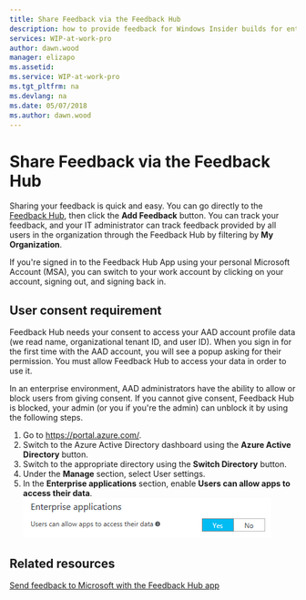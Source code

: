 ```yaml
---
title: Share Feedback via the Feedback Hub
description: how to provide feedback for Windows Insider builds for enterprise client devices.
services: WIP-at-work-pro
author: dawn.wood
manager: elizapo
ms.assetid: 
ms.service: WIP-at-work-pro
ms.tgt_pltfrm: na
ms.devlang: na
ms.date: 05/07/2018
ms.author: dawn.wood
---
```


# Share Feedback via the Feedback Hub

Sharing your feedback is quick and easy. You can go directly to the [Feedback Hub](feedback-hub:///), then click the <b>Add Feedback</b> button. You can track your feedback, and your IT administrator can track feedback provided by all users in the organization through the Feedback Hub by filtering by <b>My Organization</b>. 

If you're signed in to the Feedback Hub App using your personal Microsoft Account (MSA), you can switch to your work account by clicking on your account, signing out, and signing back in.

## User consent requirement
Feedback Hub needs your consent to access your AAD account profile data (we read name, organizational tenant ID, and user ID). When you sign in for the first time with the AAD account, you will see a popup asking for their permission. You must allow Feedback Hub to access your data in order to use it. 

In an enterprise environment, AAD administrators have the ability to allow or block users from giving consent. If you cannot give consent, Feedback Hub is blocked, your admin (or you if you're the admin) can unblock it by using the following steps.

1. Go to https://portal.azure.com/.
2. Switch to the Azure Active Directory dashboard using the <b>Azure Active Directory</b> button. 
3. Switch to the appropriate directory using the <b>Switch Directory</b> button.
4. Under the <b>Manage</b> section, select User settings. 
5. In the <b>Enterprise applications</b> section, enable <b>Users can allow apps to access their data</b>. ![alt text](images/waas-wipfb-aad-newenable.png "allow data access")

## Related resources
[Send feedback to Microsoft with the Feedback Hub app](https://support.microsoft.com/en-us/help/4021566/windows-10-send-feedback-to-microsoft-with-feedback-hub-app)

